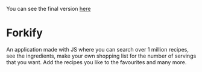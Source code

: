 You can see the final version [here](http://abortive-bubble.surge.sh/)

# Forkify
  An application made with JS where you can search over 1 million recipes, see the ingredients, make your own shopping list for the number of servings that you want.
  Add the recipes you like to the favourites and many more.
